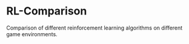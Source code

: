 # RL-Comparison
Comparison of different reinforcement learning algorithms on different game environments.

